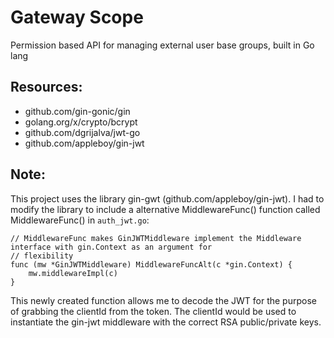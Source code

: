 # Gateway Scope
Permission based API for managing external user base groups, built in Go lang

## Resources:
- github.com/gin-gonic/gin
- golang.org/x/crypto/bcrypt
- github.com/dgrijalva/jwt-go
- github.com/appleboy/gin-jwt

## Note:
This project uses the library gin-gwt (github.com/appleboy/gin-jwt). I had to modify the library to include a alternative 
MiddlewareFunc() function called MiddlewareFunc() in `auth_jwt.go`:
```golang
// MiddlewareFunc makes GinJWTMiddleware implement the Middleware interface with gin.Context as an argument for 
// flexibility 
func (mw *GinJWTMiddleware) MiddlewareFuncAlt(c *gin.Context) {
	mw.middlewareImpl(c)
}
```

This newly created function allows me to decode the JWT for the purpose of grabbing the clientId from the token. 
The clientId would be used to instantiate the gin-jwt middleware with the correct RSA public/private keys.
